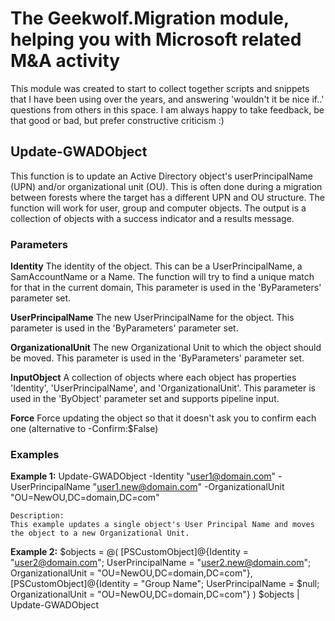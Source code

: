 # The Geekwolf.Migration module, helping you with Microsoft related M&A activity

This module was created to start to collect together scripts and snippets that I have been using over the years, and answering 'wouldn't it be nice if..' questions from others in this space.  I am always happy to take feedback, be that good or bad, but prefer constructive criticism :)    

## Update-GWADObject

This function is to update an Active Directory object's userPrincipalName (UPN) and/or organizational unit (OU).  This is often done during a migration between forests where the target has a different UPN and OU structure.  The function will work for user, group and computer objects.  The output is a collection of objects with a success indicator and a results message.

### Parameters

**Identity**
   The identity of the object.  This can be a UserPrincipalName, a SamAccountName or a Name.  The function will try to find a unique match for that in the current domain,  This parameter is used in the 'ByParameters' parameter set.

**UserPrincipalName**
   The new UserPrincipalName for the object. This parameter is used in the 'ByParameters' parameter set.

**OrganizationalUnit**
   The new Organizational Unit to which the object should be moved. This parameter is used in the 'ByParameters' parameter set.

**InputObject**
   A collection of objects where each object has properties 'Identity', 'UserPrincipalName', and 'OrganizationalUnit'. 
   This parameter is used in the 'ByObject' parameter set and supports pipeline input.

**Force**
   Force updating the object so that it doesn't ask you to confirm each one (alternative to -Confirm:$False)

### Examples

**Example 1:**
    Update-GWADObject -Identity "user1@domain.com" -UserPrincipalName "user1.new@domain.com" -OrganizationalUnit "OU=NewOU,DC=domain,DC=com"
        
    Description:
    This example updates a single object's User Principal Name and moves the object to a new Organizational Unit.

**Example 2:**
    $objects = @(
        [PSCustomObject]@{Identity = "user2@domain.com"; UserPrincipalName = "user2.new@domain.com"; OrganizationalUnit = "OU=NewOU,DC=domain,DC=com"},
        [PSCustomObject]@{Identity = "Group Name"; UserPrincipalName = $null; OrganizationalUnit = "OU=NewOU,DC=domain,DC=com"}
    )
    $objects | Update-GWADObject

